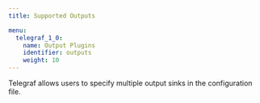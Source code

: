 ```yaml
---
title: Supported Outputs

menu:
  telegraf_1_0:
    name: Output Plugins
    identifier: outputs
    weight: 10
---
```


Telegraf allows users to specify multiple output sinks in the configuration file.
